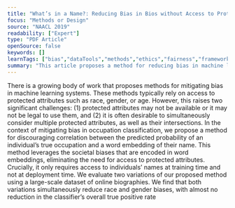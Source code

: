 ```yaml
---
title: "What’s in a Name?: Reducing Bias in Bios without Access to Protected Attributes"
focus: "Methods or Design"
source: "NAACL 2019"
readability: ["Expert"]
type: "PDF Article"
openSource: false
keywords: []
learnTags: ["bias","dataTools","methods","ethics","fairness","framework","inclusivePractice","machineLearning","solution"]
summary: "This article proposes a method for reducing bias in machine learning classifiers without relying on protected attributes. In the context of occupation classification, this method discourages a classifier from learning a correlation between the predicted probability of an individual’s occupation and a word embedding of their name.  "
---
```

There is a growing body of work that proposes methods for mitigating bias in machine learning systems. These methods typically rely on access to protected attributes such as race, gender, or age. However, this raises two significant challenges: (1) protected attributes may not be available or it may not be legal to use them, and (2) it is often desirable to simultaneously consider multiple protected attributes, as well as their intersections. In the context of mitigating bias in occupation classification, we propose a method for discouraging correlation between the predicted probability of an individual’s true occupation and a word embedding of their name. This method leverages the societal biases that are encoded in word embeddings, eliminating the need for access to protected attributes. Crucially, it only requires access to individuals’ names at training time and not at deployment time. We evaluate two variations of our proposed method using a large-scale dataset of online biographies. We find that both variations simultaneously reduce race and gender biases, with almost no reduction in the classifier’s overall true positive rate
